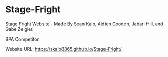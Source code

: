 # Stage-Fright

Stage Fright Website - Made By Sean Kalb, Aidien Gooden, Jabari Hill, and Gabe Zeigler.

BPA Competiton

Website URL: https://skalb8865.github.io/Stage-Fright/

